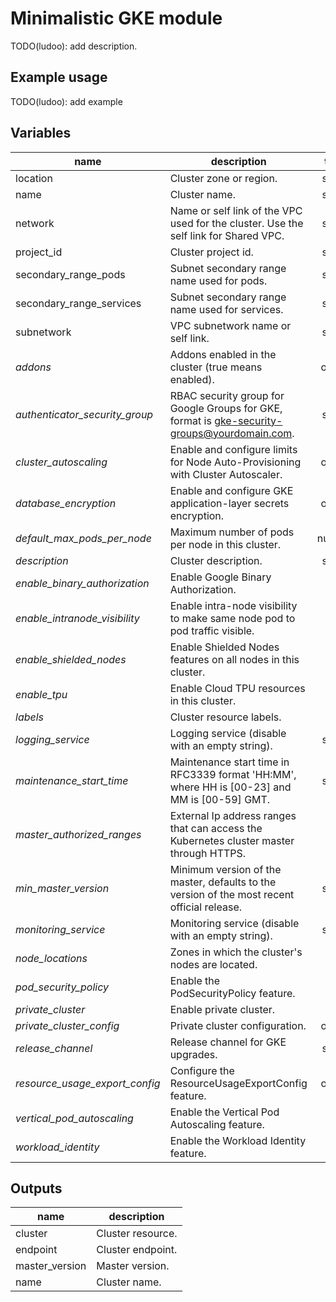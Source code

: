 # Minimalistic GKE module

TODO(ludoo): add description.

## Example usage

TODO(ludoo): add example

## Variables

| name | description | type | required |
|---|---|:---: |:---:|
| location | Cluster zone or region. | string | ✓
| name | Cluster name. | string | ✓
| network | Name or self link of the VPC used for the cluster. Use the self link for Shared VPC. | string | ✓
| project_id | Cluster project id. | string | ✓
| secondary_range_pods | Subnet secondary range name used for pods. | string | ✓
| secondary_range_services | Subnet secondary range name used for services. | string | ✓
| subnetwork | VPC subnetwork name or self link. | string | ✓
| *addons* | Addons enabled in the cluster (true means enabled). | object |
| *authenticator_security_group* | RBAC security group for Google Groups for GKE, format is gke-security-groups@yourdomain.com. | string |
| *cluster_autoscaling* | Enable and configure limits for Node Auto-Provisioning with Cluster Autoscaler. | object |
| *database_encryption* | Enable and configure GKE application-layer secrets encryption. | object |
| *default_max_pods_per_node* | Maximum number of pods per node in this cluster. | number |
| *description* | Cluster description. | string |
| *enable_binary_authorization* | Enable Google Binary Authorization. | bool |
| *enable_intranode_visibility* | Enable intra-node visibility to make same node pod to pod traffic visible. | bool |
| *enable_shielded_nodes* | Enable Shielded Nodes features on all nodes in this cluster. | bool |
| *enable_tpu* | Enable Cloud TPU resources in this cluster. | bool |
| *labels* | Cluster resource labels. | map |
| *logging_service* | Logging service (disable with an empty string). | string |
| *maintenance_start_time* | Maintenance start time in RFC3339 format 'HH:MM', where HH is [00-23] and MM is [00-59] GMT. | string |
| *master_authorized_ranges* | External Ip address ranges that can access the Kubernetes cluster master through HTTPS. | map |
| *min_master_version* | Minimum version of the master, defaults to the version of the most recent official release. | string |
| *monitoring_service* | Monitoring service (disable with an empty string). | string |
| *node_locations* | Zones in which the cluster's nodes are located. | list |
| *pod_security_policy* | Enable the PodSecurityPolicy feature. | bool |
| *private_cluster* | Enable private cluster. | bool |
| *private_cluster_config* | Private cluster configuration. | object |
| *release_channel* | Release channel for GKE upgrades. | string |
| *resource_usage_export_config* | Configure the ResourceUsageExportConfig feature. | object |
| *vertical_pod_autoscaling* | Enable the Vertical Pod Autoscaling feature. | bool |
| *workload_identity* | Enable the Workload Identity feature. | bool |

## Outputs

| name | description |
|---|---|
| cluster | Cluster resource. |
| endpoint | Cluster endpoint. |
| master_version | Master version. |
| name | Cluster name. |
